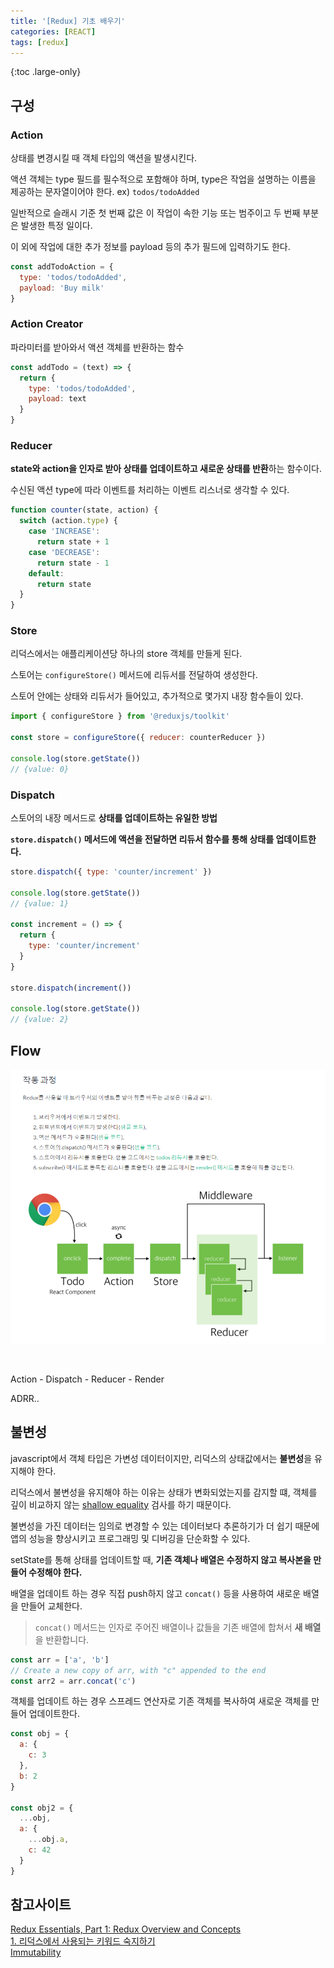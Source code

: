 ```yaml
---
title: '[Redux] 기초 배우기'
categories: [REACT]
tags: [redux]
---
```


{:toc .large-only}

## 구성

### Action

상태를 변경시킬 때 객체 타입의 액션을 발생시킨다.

액션 객체는 type 필드를 필수적으로 포함해야 하며, type은 작업을 설명하는 이름을 제공하는 문자열이어야 한다. ex) `todos/todoAdded`

일반적으로 슬래시 기준 첫 번째 값은 이 작업이 속한 기능 또는 범주이고 두 번째 부분은 발생한 특정 일이다.

이 외에 작업에 대한 추가 정보를 payload 등의 추가 필드에 입력하기도 한다.

```js
const addTodoAction = {
  type: 'todos/todoAdded',
  payload: 'Buy milk'
}
```

### Action Creator

파라미터를 받아와서 액션 객체를 반환하는 함수

```js
const addTodo = (text) => {
  return {
    type: 'todos/todoAdded',
    payload: text
  }
}
```

### Reducer

**state와 action을 인자로 받아 상태를 업데이트하고 새로운 상태를 반환**하는 함수이다.

수신된 액션 type에 따라 이벤트를 처리하는 이벤트 리스너로 생각할 수 있다.

```js
function counter(state, action) {
  switch (action.type) {
    case 'INCREASE':
      return state + 1
    case 'DECREASE':
      return state - 1
    default:
      return state
  }
}
```

### Store

리덕스에서는 애플리케이션당 하나의 store 객체를 만들게 된다.

스토어는 `configureStore()` 메서드에 리듀서를 전달하여 생성한다.

스토어 안에는 상태와 리듀서가 들어있고, 추가적으로 몇가지 내장 함수들이 있다.

```js
import { configureStore } from '@reduxjs/toolkit'

const store = configureStore({ reducer: counterReducer })

console.log(store.getState())
// {value: 0}
```

### Dispatch

스토어의 내장 메서드로 **상태를 업데이트하는 유일한 방법**

**`store.dispatch()` 메서드에 액션을 전달하면 리듀서 함수를 통해 상태를 업데이트한다.**

```js
store.dispatch({ type: 'counter/increment' })

console.log(store.getState())
// {value: 1}

const increment = () => {
  return {
    type: 'counter/increment'
  }
}

store.dispatch(increment())

console.log(store.getState())
// {value: 2}
```

## Flow

<img src="/assets/img/blog/2021-12-09-redux-basic_01.png" style="margin-bottom:30px">

Action - Dispatch - Reducer - Render

ADRR..

## 불변성

javascript에서 객체 타입은 가변성 데이터이지만, 리덕스의 상태값에서는 **불변성**을 유지해야 한다.

리덕스에서 불변성을 유지해야 하는 이유는 상태가 변화되었는지를 감지할 떄, 객체를 깊이 비교하지 않는 [shallow equality](https://redux.js.org/faq/immutable-data#how-redux-uses-shallow-checking) 검사를 하기 때문이다.

불변성을 가진 데이터는 임의로 변경할 수 있는 데이터보다 추론하기가 더 쉽기 때문에 앱의 성능을 향상시키고 프로그래밍 및 디버깅을 단순화할 수 있다.

setState를 통해 상태를 업데이트할 때, **기존 객체나 배열은 수정하지 않고 복사본을 만들어 수정해야 한다.**

배열을 업데이트 하는 경우 직접 push하지 않고 `concat()` 등을 사용하여 새로운 배열을 만들어 교체한다.

> `concat()` 메서드는 인자로 주어진 배열이나 값들을 기존 배열에 합쳐서 **새 배열**을 반환합니다.

```js
const arr = ['a', 'b']
// Create a new copy of arr, with "c" appended to the end
const arr2 = arr.concat('c')
```

객체를 업데이트 하는 경우 스프레드 연산자로 기존 객체를 복사하여 새로운 객체를 만들어 업데이트한다.

```js
const obj = {
  a: {
    c: 3
  },
  b: 2
}

const obj2 = {
  ...obj,
  a: {
    ...obj.a,
    c: 42
  }
}
```

## 참고사이트

[Redux Essentials, Part 1: Redux Overview and Concepts](https://redux.js.org/tutorials/essentials/part-1-overview-concepts)<br/>
[1. 리덕스에서 사용되는 키워드 숙지하기](https://react.vlpt.us/redux/01-keywords.html)<br/>
[Immutability](https://redux.js.org/tutorials/essentials/part-1-overview-concepts#immutability)
